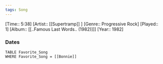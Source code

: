 ```yaml
---
tags: Song  
---
```

[Time:: 5:38]
[Artist:: [[Supertramp]] ]
[Genre:: Progressive Rock]
[Played:: 1]
[Album:: [[..Famous Last Words.. (1982)]]]
[Year:: 1982]
### Dates
````dataview
TABLE Favorite_Song
WHERE Favorite_Song = [[Bonnie]]
````